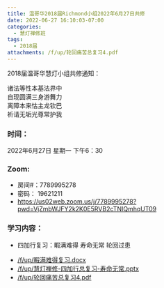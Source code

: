 ```yaml
---
title: 温哥华2018届Richmond小组2022年6月27日共修
date: 2022-06-27 16:10:03-07:00
categories:
  - 慧灯禅修班
tags:
  - 2018届
attachments: /f/up/轮回痛苦总复习4.pdf
---
```

2018届温哥华慧灯小组共修通知：

诸法等性本基法界中\
自现圆满三身游舞力\
离障本来怙主龙钦巴\
祈请无垢光尊常护我  

### 时间：

2022年6月27日 星期一 下午6：30

### Zoom:

* 房间#：7789995278 
* 密码： 19621211
* <https://us02web.zoom.us/j/7789995278?pwd=VjZmbWJFY2k2K0E5RVB2cTNIQmhqUT09>

### 学习内容：

* 四加行复习：睱满难得 寿命无常 轮回过患



- [/f/up/睱满难得复习.docx](http://huidengchanxiu.net/hdv/f/up/睱满难得复习.docx)
- [/f/up/慧灯禅修-四加行总复习-寿命无常.pptx](http://huidengchanxiu.net/hdv/f/up/慧灯禅修-四加行总复习-寿命无常.pptx)
- [/f/up/轮回痛苦总复习4.pdf](http://huidengchanxiu.net/hdv/f/up/轮回痛苦总复习4.pdf)